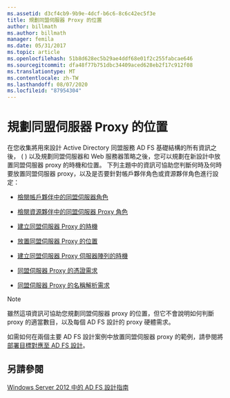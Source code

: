 ```yaml
---
ms.assetid: d3cf4cb9-9b9e-4dcf-b6c6-8c6c42ec5f3e
title: 規劃同盟伺服器 Proxy 的位置
author: billmath
ms.author: billmath
manager: femila
ms.date: 05/31/2017
ms.topic: article
ms.openlocfilehash: 51b8d628ec5b29ae4ddf68e01f2c255fabcae646
ms.sourcegitcommit: dfa48f77b751dbc34409aced628eb2f17c912f08
ms.translationtype: MT
ms.contentlocale: zh-TW
ms.lasthandoff: 08/07/2020
ms.locfileid: "87954304"
---
```

# <a name="planning-federation-server-proxy-placement"></a>規劃同盟伺服器 Proxy 的位置

在您收集將用來設計 Active Directory 同盟服務 AD FS 基礎結構的所有資訊之後， \( \) 以及規劃同盟伺服器和 Web 服務器策略之後，您可以規劃在新設計中放置同盟伺服器 proxy 的時機和位置。 下列主題中的資訊可協助您判斷何時及何時要放置同盟伺服器 proxy，以及是否要針對帳戶夥伴角色或資源夥伴角色進行設定：

-   [檢閱帳戶夥伴中的同盟伺服器角色](Review-the-Role-of-the-Federation-Server-in-the-Account-Partner.md)

-   [檢閱資源夥伴中的同盟伺服器 Proxy 角色](Review-the-Role-of-the-Federation-Server-Proxy-in-the-Resource-Partner.md)

-   [建立同盟伺服器 Proxy 的時機](When-to-Create-a-Federation-Server-Proxy.md)

-   [放置同盟伺服器 Proxy 的位置](Where-to-Place-a-Federation-Server-Proxy.md)

-   [建立同盟伺服器 Proxy 伺服器陣列的時機](When-to-Create-a-Federation-Server-Proxy-Farm.md)

-   [同盟伺服器 Proxy 的憑證需求](Certificate-Requirements-for-Federation-Server-Proxies.md)

-   [同盟伺服器 Proxy 的名稱解析需求](Name-Resolution-Requirements-for-Federation-Server-Proxies.md)

> [!NOTE]
> 雖然這項資訊可協助您規劃同盟伺服器 proxy 的位置，但它不會說明如何判斷 proxy 的適當數目，以及每個 AD FS 設計的 proxy 硬體需求。

如需如何在兩個主要 AD FS 設計案例中放置同盟伺服器 proxy 的範例，請參閱將[部署目標對應至 AD FS 設計](Mapping-Your-Deployment-Goals-to-an-AD-FS-Design.md)。

## <a name="see-also"></a>另請參閱
[Windows Server 2012 中的 AD FS 設計指南](AD-FS-Design-Guide-in-Windows-Server-2012.md)


